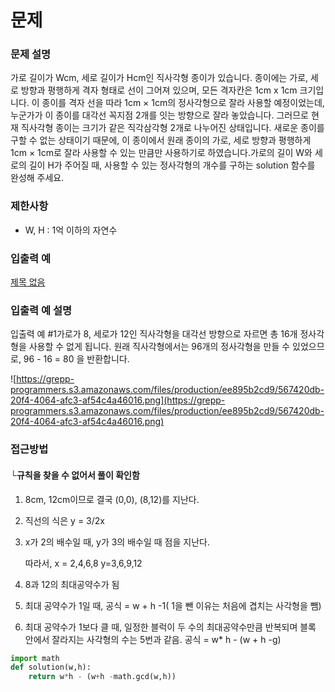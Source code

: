 # 문제

### **문제 설명**

가로 길이가 Wcm, 세로 길이가 Hcm인 직사각형 종이가 있습니다. 종이에는 가로, 세로 방향과 평행하게 격자 형태로 선이 그어져 있으며, 모든 격자칸은 1cm x 1cm 크기입니다. 이 종이를 격자 선을 따라 1cm × 1cm의 정사각형으로 잘라 사용할 예정이었는데, 누군가가 이 종이를 대각선 꼭지점 2개를 잇는 방향으로 잘라 놓았습니다. 그러므로 현재 직사각형 종이는 크기가 같은 직각삼각형 2개로 나누어진 상태입니다. 새로운 종이를 구할 수 없는 상태이기 때문에, 이 종이에서 원래 종이의 가로, 세로 방향과 평행하게 1cm × 1cm로 잘라 사용할 수 있는 만큼만 사용하기로 하였습니다.가로의 길이 W와 세로의 길이 H가 주어질 때, 사용할 수 있는 정사각형의 개수를 구하는 solution 함수를 완성해 주세요.

### 제한사항

- W, H : 1억 이하의 자연수

### **입출력 예**

[제목 없음](https://www.notion.so/ff54938257e741eab46991f728c1fa71)

### 입출력 예 설명

입출력 예 #1가로가 8, 세로가 12인 직사각형을 대각선 방향으로 자르면 총 16개 정사각형을 사용할 수 없게 됩니다. 원래 직사각형에서는 96개의 정사각형을 만들 수 있었으므로, 96 - 16 = 80 을 반환합니다.

![https://grepp-programmers.s3.amazonaws.com/files/production/ee895b2cd9/567420db-20f4-4064-afc3-af54c4a46016.png](https://grepp-programmers.s3.amazonaws.com/files/production/ee895b2cd9/567420db-20f4-4064-afc3-af54c4a46016.png)

### 접근방법
#### └규칙을 찾을 수 없어서 풀이 확인함

1. 8cm, 12cm이므로 결국 (0,0), (8,12)를 지난다.
2. 직선의 식은 y = 3/2x
3. x가 2의 배수일 때, y가 3의 배수일 때 점을 지난다. 
    
    따라서, x = 2,4,6,8 y=3,6,9,12
    
4. 8과 12의 최대공약수가 됨
5. 최대 공약수가 1일 때, 공식 = w + h -1( 1을 뺀 이유는 처음에 겹치는 사각형을 뺌)
6. 최대 공약수가 1보다 클 때, 일정한 블럭이 두 수의 최대공약수만큼 반복되며 블록 안에서 잘라지는 사각형의 수는 5번과 같음. 공식 = w* h - (w + h -g)

```python
import math
def solution(w,h):
	return w*h - (w+h -math.gcd(w,h))
```